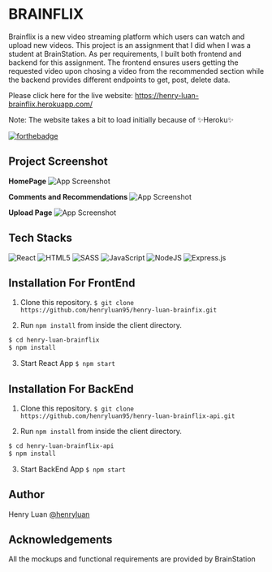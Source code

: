 # BRAINFLIX

Brainflix is a new video streaming platform which users can watch and upload new videos. This project is an assignment that I did when I was a student at BrainStation. As per requirements, I built both frontend and backend for this assignment. The frontend ensures users getting the requested video upon chosing a video from the recommended section while the backend provides different endpoints to get, post, delete data.

Please click here for the live website: https://henry-luan-brainflix.herokuapp.com/

Note: The website takes a bit to load initially because of ✨Heroku✨

[![forthebadge](https://forthebadge.com/images/badges/built-with-love.svg)](https://forthebadge.com)

## Project Screenshot

**HomePage**
![App Screenshot](https://firebasestorage.googleapis.com/v0/b/personal-e4e76.appspot.com/o/Brainflix%2FScreen%20Shot%202022-08-27%20at%2011.21.49%20AM.png?alt=media&token=9e1d7866-f579-42f4-8bc2-f638117ce178)

**Comments and Recommendations**
![App Screenshot](https://firebasestorage.googleapis.com/v0/b/personal-e4e76.appspot.com/o/Brainflix%2FScreen%20Shot%202022-08-27%20at%2011.22.08%20AM.png?alt=media&token=d60f07af-34f2-4701-9737-0450ac4d4762)

**Upload Page**
![App Screenshot](https://firebasestorage.googleapis.com/v0/b/personal-e4e76.appspot.com/o/Brainflix%2FScreen%20Shot%202022-08-27%20at%2011.22.31%20AM.png?alt=media&token=6094ee55-ac7c-4a5c-a0dd-b8f59cdc277b)


## Tech Stacks
![React](https://img.shields.io/badge/react-%2320232a.svg?style=for-the-badge&logo=react&logoColor=%2361DAFB)
![HTML5](https://img.shields.io/badge/html5-%23E34F26.svg?style=for-the-badge&logo=html5&logoColor=white)
![SASS](https://img.shields.io/badge/SASS-hotpink.svg?style=for-the-badge&logo=SASS&logoColor=white)
![JavaScript](https://img.shields.io/badge/javascript-%23323330.svg?style=for-the-badge&logo=javascript&logoColor=%23F7DF1E)
![NodeJS](https://img.shields.io/badge/node.js-6DA55F?style=for-the-badge&logo=node.js&logoColor=white)
![Express.js](https://img.shields.io/badge/express.js-%23404d59.svg?style=for-the-badge&logo=express&logoColor=%2361DAFB)


## Installation For FrontEnd

1. Clone this repository.
```$ git clone https://github.com/henryluan95/henry-luan-brainfix.git```


2. Run `npm install` from inside the client directory.


```bash
$ cd henry-luan-brainflix
$ npm install
```

3. Start React App
```$ npm start```

## Installation For BackEnd

1. Clone this repository.
```$ git clone https://github.com/henryluan95/henry-luan-brainflix-api.git```


2. Run `npm install` from inside the client directory.


```bash
$ cd henry-luan-brainflix-api
$ npm install
```

3. Start BackEnd App
```$ npm start```

## Author

Henry Luan [@henryluan](https://github.com/henryluan95)

## Acknowledgements

All the mockups and functional requirements are provided by BrainStation


